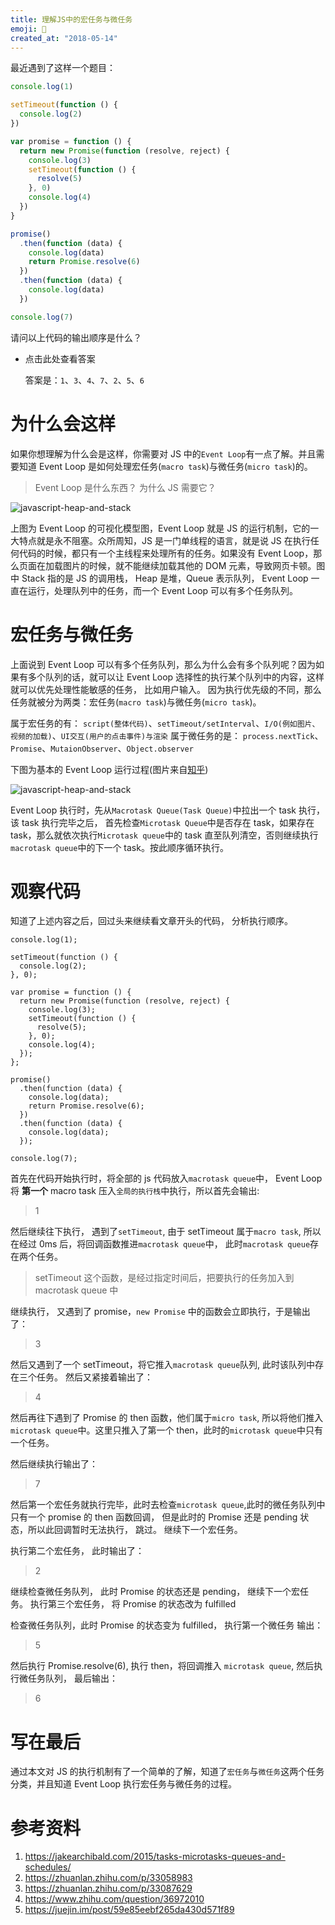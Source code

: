 ```yaml
---
title: 理解JS中的宏任务与微任务
emoji: 👷
created_at: "2018-05-14"
---
```


最近遇到了这样一个题目：

```jsx
console.log(1)

setTimeout(function () {
  console.log(2)
})

var promise = function () {
  return new Promise(function (resolve, reject) {
    console.log(3)
    setTimeout(function () {
      resolve(5)
    }, 0)
    console.log(4)
  })
}

promise()
  .then(function (data) {
    console.log(data)
    return Promise.resolve(6)
  })
  .then(function (data) {
    console.log(data)
  })

console.log(7)
```

请问以上代码的输出顺序是什么？

- 点击此处查看答案

  答案是：`1`、`3`、`4`、`7`、`2`、`5`、`6`

# 为什么会这样

如果你想理解为什么会是这样，你需要对 JS 中的`Event Loop`有一点了解。并且需要知道 Event Loop 是如何处理宏任务(`macro task`)与微任务(`micro task`)的。

> Event Loop 是什么东西？ 为什么 JS 需要它？

![javascript-heap-and-stack](../assets/javascript-stack-and-heap.png)

上图为 Event Loop 的可视化模型图，Event Loop 就是 JS 的运行机制，它的一大特点就是永不阻塞。众所周知，JS 是一门单线程的语言，就是说 JS 在执行任何代码的时候，都只有一个主线程来处理所有的任务。如果没有 Event Loop，那么页面在加载图片的时候，就不能继续加载其他的 DOM 元素，导致网页卡顿。图中 Stack 指的是 JS 的调用栈， Heap 是堆，Queue 表示队列， Event Loop 一直在运行，处理队列中的任务，而一个 Event Loop 可以有多个任务队列。

# 宏任务与微任务

上面说到 Event Loop 可以有多个任务队列，那么为什么会有多个队列呢？因为如果有多个队列的话，就可以让 Event Loop 选择性的执行某个队列中的内容，这样就可以优先处理性能敏感的任务， 比如用户输入。
因为执行优先级的不同，那么任务就被分为两类：宏任务(`macro task`)与微任务(`micro task`)。

属于宏任务的有： `script(整体代码)`、`setTimeout/setInterval`、`I/O(例如图片、视频的加载)`、`UI交互(用户的点击事件)与渲染`
属于微任务的是： `process.nextTick`、`Promise`、`MutaionObserver`、`Object.observer`

下图为基本的 Event Loop 运行过程(图片来自[知乎](https://zhuanlan.zhihu.com/p/33087629))

![javascript-heap-and-stack](../assets/javascript-tasks-and-jobs.png)

Event Loop 执行时，先从`Macrotask Queue(Task Queue)`中拉出一个 task 执行， 该 task 执行完毕之后， 首先检查`Microtask Queue`中是否存在 task，如果存在 task，那么就依次执行`Microtask queue`中的 task 直至队列清空，否则继续执行`macrotask queue`中的下一个 task。按此顺序循环执行。

# 观察代码

知道了上述内容之后，回过头来继续看文章开头的代码， 分析执行顺序。

```
console.log(1);

setTimeout(function () {
  console.log(2);
}, 0);

var promise = function () {
  return new Promise(function (resolve, reject) {
    console.log(3);
    setTimeout(function () {
      resolve(5);
    }, 0);
    console.log(4);
  });
};

promise()
  .then(function (data) {
    console.log(data);
    return Promise.resolve(6);
  })
  .then(function (data) {
    console.log(data);
  });

console.log(7);

```

首先在代码开始执行时，将全部的 js 代码放入`macrotask queue`中， Event Loop 将 **第一个** macro task 压入`全局的执行栈`中执行，所以首先会输出:

> 1

然后继续往下执行， 遇到了`setTimeout`, 由于 setTimeout 属于`macro task`, 所以在经过 0ms 后，将回调函数推进`macrotask queue`中， 此时`macrotask queue`存在两个任务。

> setTimeout 这个函数，是经过指定时间后，把要执行的任务加入到 macrotask queue 中

继续执行， 又遇到了 promise，`new Promise` 中的函数会立即执行，于是输出了：

> 3

然后又遇到了一个 setTimeout，将它推入`macrotask queue`队列, 此时该队列中存在三个任务。
然后又紧接着输出了：

> 4

然后再往下遇到了 Promise 的 then 函数，他们属于`micro task`, 所以将他们推入`microtask queue`中。这里只推入了第一个 then，此时的`microtask queue`中只有一个任务。

然后继续执行输出了：

> 7

然后第一个宏任务就执行完毕，此时去检查`microtask queue`,此时的微任务队列中只有一个 promise 的 then 函数回调， 但是此时的 Promise 还是 pending 状态，所以此回调暂时无法执行， 跳过。 继续下一个宏任务。

执行第二个宏任务， 此时输出了：

> 2

继续检查微任务队列， 此时 Promise 的状态还是 pending， 继续下一个宏任务。
执行第三个宏任务， 将 Promise 的状态改为 fulfilled

检查微任务队列，此时 Promise 的状态变为 fulfilled， 执行第一个微任务
输出：

> 5

然后执行 Promise.resolve(6), 执行 then，将回调推入 `microtask queue`,
然后执行微任务队列， 最后输出：

> 6

# 写在最后

通过本文对 JS 的执行机制有了一个简单的了解，知道了`宏任务`与`微任务`这两个任务分类，并且知道 Event Loop 执行宏任务与微任务的过程。

# 参考资料

1. https://jakearchibald.com/2015/tasks-microtasks-queues-and-schedules/
2. https://zhuanlan.zhihu.com/p/33058983
3. https://zhuanlan.zhihu.com/p/33087629
4. https://www.zhihu.com/question/36972010
5. https://juejin.im/post/59e85eebf265da430d571f89
